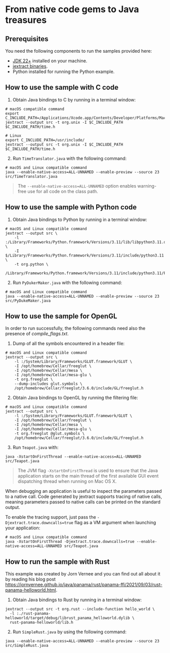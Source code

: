 # From native code gems to Java treasures

## Prerequisites

You need the following components to run the samples provided here:

* [JDK 22+](https://jdk.java.net/) installed on your machine.
* [jextract binaries](https://jdk.java.net/jextract/).
* Python installed for running the Python example.

## How to use the sample with C code

1. Obtain Java bindings to C by running in a terminal window:

```shell
# macOS compatible command
export C_INCLUDE_PATH=/Applications/Xcode.app/Contents/Developer/Platforms/MacOSX.platform/Developer/SDKs/MacOSX.sdk/usr/include
jextract --output src -t org.unix -I $C_INCLUDE_PATH $C_INCLUDE_PATH/time.h

# Linux
export C_INCLUDE_PATH=/usr/include/
jextract --output src -t org.unix -I $C_INCLUDE_PATH $C_INCLUDE_PATH/time.h
```

2. Run `TimeTranslator.java` with the following command:

```shell
# macOS and Linux compatible command
java --enable-native-access=ALL-UNNAMED --enable-preview --source 23 src/TimeTranslator.java
```
> The `--enable-native-access=ALL-UNNAMED` option enables warning-free use for all code on the class path.

## How to use the sample with Python code

1. Obtain Java bindings to Python by running in a terminal window:

```shell
# macOS and Linux compatible command
jextract --output src \
    -l :/Library/Frameworks/Python.framework/Versions/3.11/lib/libpython3.11.dylib \
    -I $/Library/Frameworks/Python.framework/Versions/3.11/include/python3.11 \
    -t org.python \
    /Library/Frameworks/Python.framework/Versions/3.11/include/python3.11/Python.h
```

2. Run `PyDukerMaker.java` with the following command:

```shell
# macOS and Linux compatible command
java --enable-native-access=ALL-UNNAMED --enable-preview --source 23 src/PyDukeMaker.java
```

## How to use the sample for OpenGL 

In order to run successfully, the  following commands need also the presence of _compile_flags.txt_.

1. Dump of all the symbols encountered in a header file:

```shell
# macOS and Linux compatible command
jextract --output src \
    -l :/System/Library/Frameworks/GLUT.framework/GLUT \
    -I /opt/homebrew/Cellar/freeglut \
    -I /opt/homebrew/Cellar/mesa \
    -I /opt/homebrew/Cellar/mesa-glu \
    -t org.freeglut \
    --dump-includes glut.symbols \
    /opt/homebrew/Cellar/freeglut/3.6.0/include/GL/freeglut.h
```

2. Obtain Java bindings to OpenGL by running the filtering file:

```shell
# macOS and Linux compatible command
jextract --output src \
    -l :/System/Library/Frameworks/GLUT.framework/GLUT \
    -I /opt/homebrew/Cellar/freeglut \
    -I /opt/homebrew/Cellar/mesa \
    -I /opt/homebrew/Cellar/mesa-glu \
    -t org.freeglut @glut.symbols \
    /opt/homebrew/Cellar/freeglut/3.6.0/include/GL/freeglut.h
```

3. Run `Teapot.java` with:

```shell
java -XstartOnFirstThread --enable-native-access=ALL-UNNAMED src/Teapot.java
```

> The JVM flag `-XstartOnFirstThread` is used to ensure that the Java application starts on the main thread of the first available GUI event dispatching thread when running on Mac OS X.

When debugging an application is useful to inspect the parameters passed to a native call. Code generated by jextract supports tracing of native calls, meaning parameters passed to native calls can be printed on the standard output.

To enable the tracing support, just pass the `-Djextract.trace.downcalls=true` flag as a VM argument when launching your application:

```shell
# macOS and Linux compatible command
java -XstartOnFirstThread -Djextract.trace.downcalls=true --enable-native-access=ALL-UNNAMED src/Teapot.java
```

## How to run the sample with Rust

This example was created by Jorn Vernee and you can find out all about it by reading his blog post https://jornvernee.github.io/java/panama/rust/panama-ffi/2021/09/03/rust-panama-helloworld.html.

1. Obtain Java bindings to Rust by running in a terminal window:

```shell
jextract --output src -t org.rust --include-function hello_world \
  -l :./rust-panama-helloworld/target/debug/librust_panama_helloworld.dylib \
  rust-panama-helloworld/lib.h 
```

2. Run `SimpleRust.java` by using the following command:

```shell
java --enable-native-access=ALL-UNNAMED --enable-preview --source 23 src/SimpleRust.java
```